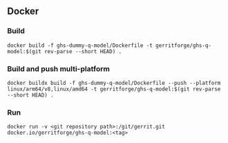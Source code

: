 
## Docker

### Build

```
docker build -f ghs-dummy-q-model/Dockerfile -t gerritforge/ghs-q-model:$(git rev-parse --short HEAD) .
```

### Build and push multi-platform

```
docker buildx build -f ghs-dummy-q-model/Dockerfile --push --platform linux/arm64/v8,linux/amd64 -t gerritforge/ghs-q-model:$(git rev-parse --short HEAD) .
```

### Run

```
docker run -v <git repository path>:/git/gerrit.git docker.io/gerritforge/ghs-q-model:<tag>
```

